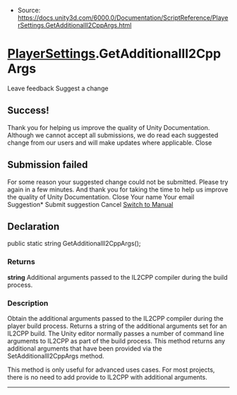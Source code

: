 * Source: https://docs.unity3d.com/6000.0/Documentation/ScriptReference/PlayerSettings.GetAdditionalIl2CppArgs.html

#  [PlayerSettings](https://docs.unity3d.com/6000.0/Documentation/ScriptReference/PlayerSettings.html).GetAdditionalIl2CppArgs
Leave feedback
Suggest a change
## Success!
Thank you for helping us improve the quality of Unity Documentation. Although we cannot accept all submissions, we do read each suggested change from our users and will make updates where applicable.
Close
## Submission failed
For some reason your suggested change could not be submitted. Please <a>try again</a> in a few minutes. And thank you for taking the time to help us improve the quality of Unity Documentation.
Close
Your name Your email Suggestion* Submit suggestion
Cancel
[Switch to Manual](https://docs.unity3d.com/6000.0/Documentation/Manual/class-PlayerSettings.html "Go to PlayerSettings Component in the Manual")
## Declaration
public static string GetAdditionalIl2CppArgs(); 
### Returns
**string** Additional arguments passed to the IL2CPP compiler during the build process. 
### Description
Obtain the additional arguments passed to the IL2CPP compiler during the player build process.
Returns a string of the additional arguments set for an IL2CPP build. The Unity editor normally passes a number of command line arguments to IL2CPP as part of the build process. This method returns any additional arguments that have been provided via the SetAdditionalIl2CppArgs method.  
  
This method is only useful for advanced uses cases. For most projects, there is no need to add provide to IL2CPP with additional arguments.
* * *

